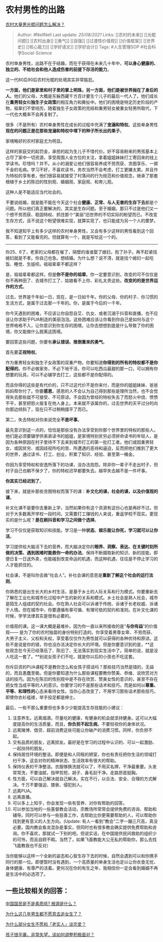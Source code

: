 # 农村男性的出路
[农村大量男光棍问题怎么解决？](https://www.zhihu.com/question/327908269/answer/930772547)


> Author: #NellNell 
Last update: *25/08/2021* 
Links: [[农村的未来]] [[光棍问题]] [[农村出身]] [[勇气]] [[自强]] [[过渡性价值观]] [[价值框架]] [[世界史]] [[核心能力]] [[学好语文]] [[学好会计]]
Tags: #人生管理SOP #社会科学Social-Science 

  

农村单身男性，出路不在于结婚，而在于获得在未来几十年中，**可以身心健康的、独立的、不给社会和他人造成伤害的前提下存活的能力**。

这一代80后90后农村光棍的处境其实非常尴尬。

**一方面，他们是家里和村子里的掌上明珠，另一方面，他们是被世界抛在了身后的人**。他们的父母，大概是东躲西藏千方百计要生个儿子的最后一代人了。他们成长在**重男轻女**和**独生子女政策**的相互角力和撕扯中。他们的困境是特定历史阶段的产物，祖辈们不曾经历，随着独生子女政策的完结和重男轻女被重女轻男所取代，下一代也大概率不会再复制了。

很多（不是所有）农村单身男性在成长的过程中充满了**宠溺和特权**。这些单身男性**现在的问题正是在那些宠溺和特权中埋下的种子所长出的果子**。

家境略好的农村家庭尤为明显。

这样的家庭交的起罚金，承担的起为生儿子不惜代价。好不容易盼来的男孩基本上占尽了家中一切资源，享受周围人全方位的关注，拿着姐姐妹妹打工寄回来的钱上学读书。珍惜吗？并不。从小的溺爱让他们很容易养成不劳而获、贪图享乐、一掷千金的毛病。学习不好，不喜欢读书，务农当然不会考虑，打工更嫌太累。并且作为特权的享有者，他们很容易就接受了村落间的行为规范和价值观念，继承了那套根植于乡土的陈旧的性别观、婚姻观、家庭观、和育儿观。

这种人是不能适应当代社会的。

不要说结婚，就是能不能在今天这个社会**健康、正常、与人无害的生存下去**都是个问题。所以他们真正要解决的，其实是生存问题。至于婚姻，那只不过是他们又一个想不劳而获、稳固特权、抓住那个“美丽”旧世界的不切实际的盼望而已。不改变生存方式，且不说这个盼望很难实现，就算实现了，也只能成为另一个人的噩梦。

我不知道知乎上有多少这样的农村单身男性，又会有多少这样的男性看到这个回答，看到了又能看完的。但就算有一个，就是写给这一个的。

---

你25、6了，老家的父母都在催了，隔壁的谁谁娶了媳妇，抱了孙子。再不赶紧找媳妇就是不孝。你自己也急。想结婚。为什么想？说不清，就是找个媳妇一起吃饭、睡觉、生娃呗。祖祖辈辈不都这样？

是，祖祖辈辈都这样。但是**你不是你的祖辈**。你一定要意识到，改变的可不仅仅是你不再种田了、去城市打工了、姑娘看不上你、彩礼太贵这些。**改变的的是世界运作的方式**。

过去，世界是千年如一日，现在，是一日如千年。你的父母、你的村子、你习惯的生活方式，是属于过去那一千年的。你，是属于今后的一千年。

你今天遇到的困难，不应该让你自怨自艾、仇女、或者沉溺于抖音和直播，也不应该让你求助于PUA制造的美丽泡泡。这些困难应该让你看到你自己是如何与这个世界格格不入，让你意识到你生存的困境，让你去想想到底是什么导致了你的困境，你又能做什么脱离这困境。

要回答这些问题，你要有**承认错误、推倒重来的勇气**。

首先要**正视特权**。

作为重男轻女和独生子女政策的双重产物，你要知道**你得到的所有的特权都不是你配得的**。你不必做家务，不必下地干活，你可以吃西瓜最甜的那一口，可以拥有你想要的玩具，可以不必辍学去打工，这些都不是你配得的。

而且你得的这些是有代价的，只不过这代价不是你来付，而是你的姐姐妹妹、爸爸妈妈帮你付了。你要**感恩**。感恩的人不会认为自己得到那些是理所当然，也不会觉得失去那些就不可接受、不可原谅。不会因为曾经的特权失去了而怒火中烧、愤愤不平，甚至把怒火报复在他人身上。本来就不该属你的，过去世界的天平过分的向你那边倾斜了，现在只不过稍稍摆平了而已。

第二，失去特权对你来说完全**不是坏事**。

最先意识到这一点的，恰恰是那些没有办法享受到你那个世界里的特权的那些人。他们是必须要辍学供弟弟读书的姐姐，是家境特别贫穷必须拼命读书的年轻人，是因为各种原因在村子里待不下去来到城市打工的第一批打工者。他们或因重男轻女、或因贫穷、或因歧视所吃的苦、所遭遇的恶待和逼迫，反而把他们推到了更大的世界，通过读书、打工、创业，积累了知识、经验、甚至第一桶金。

你因为享受特权和安逸所落下的功课，没办法抱怨。除非你一辈子不走出村子，但村子自己也朝不保夕了，你的特权迟早都要失去。越早失去越不是一件坏事。

**你其实已经迟到了**。

接下来，就是补那些贪图特权而落下的课：**补文化的课，社会的课，以及价值观的课**。

补文化课不是要你去重新上学，当然如果你有这个资源有这份心也是再好不过。但对于大多数离开学校一段时间，又需要打工赚钱的人来说，重返学校不现实。更现实的是什么呢？**是在刷抖音和学习之间做个选择**。

学习不仅仅是获取知识和技能。学习是一种**状态**。**娱乐能让你死，学习就可以让你活**。

学习提供给大脑活下去的营养。而大脑决定你的**眼界、洞察、表达、在关键时刻所做的决策、遇到困难时能救你一命的办法**。保持不断摄取新的知识、新的技能，即便日复一日送外卖，也能碰到改变命运的机遇，而这种机遇，往往是不停止学习的人才能抓住的。

社会课，不是叫你去做“社会人”。补社会课的意思是**重新了解这个社会的运行法则**。

你熟悉的是出生长大的乡村生活，是基于乡土的人际关系和行为模式。你要重新去了解在工业化和城市化过程中产生的新的关系和模式。乡土社会是熟人社会，城市是陌生人组成的契约社会。你在熟人社会可以诉诸于传统、诉诸于长老权威、诉诸于人情。但在城市中，你要遵循有章可循、有理可依的契约和准则。在补文化课的时候，学学法律其实是很有必要的。

价值观的课。这一课大概是最难补。因为你一直以来所接收的是“**与你有益**”的价值观—— 是为了你的农村独苗的身份特别打造的。你享受着男尊女卑、不劳而获、大男子主义、父权和夫权，享受着仅仅作为男性就可以获得的各种优待和原谅。这些不是说是你的错，你也没办法决定你长大的环境。但是你要意识到的是，**这些观念在今天已经落伍了、陈旧了、无法落实到现实生活中了。简单的说，就是没人吃这一套了。**别说女孩子们不吃，就是你以后的小孩也不吃这套。

你斥巨资的PUA课程不是教你怎么和女孩子搭话吗？那些技巧当然是错的，无益的，而且愚蠢至极。但是你要知道为什么那些课程要教你赞美、恭维、说欣赏对方话的技巧。因为在陈旧的性别观中是不存在欣赏、赞美女性的意识的，甚至不存在把女性当成平等的人的意识。你要学习的不是那些话术和技巧，而是如何以**尊重、平等、和理性的**心态来看待女性。当你心态改变了，不用学习那些话术那些技巧，即使你衣衫褴褛，举手投足都是绅士。

最后，一些不那么重要但也多多少少能提高生存技能的小建议：

1.  注意养生。远离烟酒，尽量吃的健康，有健身的机会就坚持健身。这可以大幅度提高你的生活质量，而且，**你负担不起生病**。不要轻视你的身体状况。
2.  远离赌博、借贷、超前消费这些可能让你破产的消费习惯。同样，你负担不起。
3.  交有品质的朋友，远离损友。最好是在学习的过程中认识的、可以一起激励、一起扶持的朋友。
4.  保持居住环境的整洁。即便是和人同租的陋室，你也有责任把你生活的领域打扫干净，这会对你的精神状态、生活效率有很大的帮助。
5.  保持仪表的干净整洁。衣服够换洗就可以了，不用买名牌，干净最重要。头发常常洗，不要油腻，指甲剪短，胡子、鼻毛刮干净。走路昂首挺胸。
6.  性方面，可以自己解决就自己解决。实在不行，以合法、安全、合理的方式解决。千万不要强迫、猥亵、侵犯别人。
7.  远离PUA。
8.  远离直播。
9.  可以多上上知乎，你会发现一些有营养、对你有帮助的回答。
10.  可以参加当地的一些基督教会活动，宗教场所常常会提供免费的咨询、帮助和辅导。同时可以参与一些慈善工作，去帮助比你更需要帮助的人，可以帮助你找到更有意义的人生方向。(Update: 有人一看到“教会”二字一蹦三尺高，真没必要。国内教会鱼龙混杂是事实，但同时也有很多教会确实提供免费帮助和咨询。你不喜欢，那就试一下别的吧。但说实话，在中国提供民间救助的组织少的可怜，而且自顾不暇。当然了，如果飞面教能大公无私的帮助你，那么去找飞面教我也不反对）

当你能够以这样一个全新的姿态和心智生存下去的时候，自然会遇到可以和你携手同行的那一位。即便暂时没有遇到，一个高质量的单身生活也足以让你衣食无忧、身体健康、有尊严的活着。更何况在你的有生之年，我相信你一定会看到婚姻不再是生活中的必选项了。

## 一些比较相关的回答：

[中国国民是不是素质低? 根源是什么？](https://www.zhihu.com/question/23729653/answer/976773489)

[为什么这几年男生都不愿意去追女生了？](https://www.zhihu.com/question/297336019/answer/621157605)

[为什么部分女生不愿和「老实人」谈恋爱？](https://www.zhihu.com/question/330908468/answer/740231702)

[孩子很平庸，非常失望，该如何调整积极面对？](https://www.zhihu.com/question/341127721/answer/826140959)